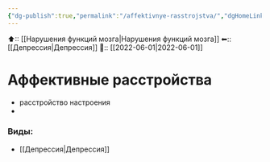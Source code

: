 ```yaml
---
{"dg-publish":true,"permalink":"/affektivnye-rasstrojstva/","dgHomeLink":true,"dgPassFrontmatter":false}
---
```



⬆:: [[Нарушения функций мозга|Нарушения функций мозга]]
⬅:: [[Депрессия|Депрессия]]
📅:: [[2022-06-01|2022-06-01]]

# Аффективные расстройства
- расстройство настроения
- 

### Виды:
- [[Депрессия|Депрессия]]
